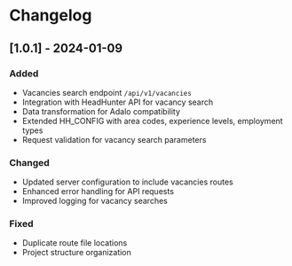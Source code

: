 # Changelog

## [1.0.1] - 2024-01-09

### Added
- Vacancies search endpoint `/api/v1/vacancies`
- Integration with HeadHunter API for vacancy search
- Data transformation for Adalo compatibility
- Extended HH_CONFIG with area codes, experience levels, employment types
- Request validation for vacancy search parameters

### Changed
- Updated server configuration to include vacancies routes
- Enhanced error handling for API requests
- Improved logging for vacancy searches

### Fixed
- Duplicate route file locations
- Project structure organization